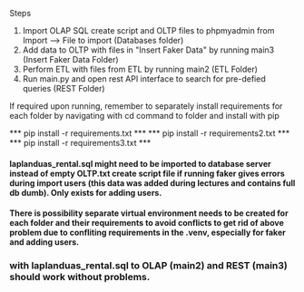 Steps
1. Import OLAP SQL create script and OLTP files to phpmyadmin from Import --> File to import (Databases folder)
2. Add data to OLTP with files in "Insert Faker Data" by running main3 (Insert Faker Data Folder)
3. Perform ETL with files from ETL by running main2 (ETL Folder)
4. Run main.py and open rest API interface to search for pre-defied queries (REST Folder)


If required upon running, remember to separately install requirements for each folder
by navigating with cd command to folder and install with pip

*** pip install -r requirements.txt ***
*** pip install -r requirements2.txt ***
*** pip install -r requirements3.txt ***

#### laplanduas_rental.sql might need to be imported to database server instead of empty OLTP.txt create script file if running faker gives errors during import users (this data was added during lectures and contains full db dumb). Only exists for adding users. 

#### There is possibility separate virtual environment needs to be created for each folder and their requirements to avoid conflicts to get rid of above problem due to confliting requirements in the .venv, especially for faker and adding users. 

### with laplanduas_rental.sql to OLAP (main2) and REST (main3) should work without problems. 
